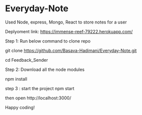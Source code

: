 # Everyday-Note

Used Node, express, Mongo, React to store notes for a user

Deplyoment link: https://immense-reef-79222.herokuapp.com/

Step 1: Run below command to clone repo

git clone https://github.com/Basava-Hadimani/Everyday-Note.git

cd Feedback_Sender

Step 2: Download all the node modules

npm install

step 3 : start the project npm start

then open http://localhost:3000/

Happy coding!
